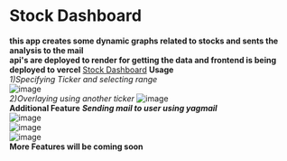 # Stock Dashboard <br>
**this app creates some dynamic graphs related to stocks and sents the analysis to the mail**<br>
**api's are deployed to render for getting the data and frontend is being deployed to vercel**
[Stock Dashboard](https://stock-dashboard-eight-beta.vercel.app/)
**Usage**<br>
*1)Specifying Ticker and selecting range*<br>
![image](https://github.com/user-attachments/assets/ce3a853d-6505-4181-b217-3b337243150a)<br>
*2)Overlaying using another ticker*
![image](https://github.com/user-attachments/assets/37bd531d-3259-46c6-8d6f-2c42d9c88237)<br>
**Additional Feature**
***Sending mail to user using yagmail***<br>
![image](https://github.com/user-attachments/assets/9158b10a-e7b2-4922-bb57-879cadd7869f)<br>
![image](https://github.com/user-attachments/assets/3056a77d-d97e-4023-a163-243ec7df6cd5)<br>
![image](https://github.com/user-attachments/assets/01381bd1-76d2-49b4-b99c-206d6e82ccaa)<br>
**More Features will be coming soon**




